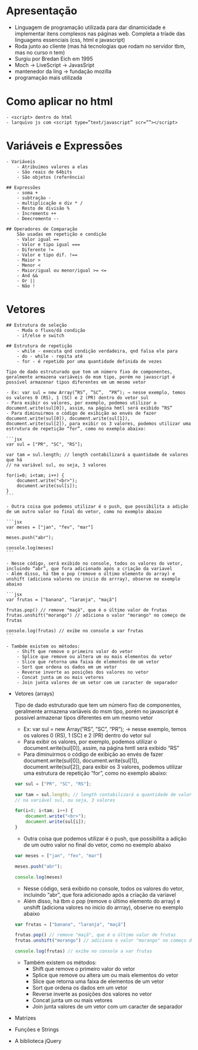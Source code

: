 # Apresentação
- Linguagem de programação utilizada para dar dinamicidade e implementar itens complexos nas páginas web. Completa a tríade das linguagens essenciais (css, html e javascript)
- Roda junto ao cliente (mas há tecnologias que rodam no servidor tbm, mas no curso n tem)
- Surgiu por Bredan Eich em 1995
- Moch → LiveScript → JavasSript
- mantenedor da ling → fundação mozilla
- programação mais utilizada

# Como aplicar no html
    - <script> dentro do html
    - larquivo js com <script type=”text/javascript” scr=””></script>

# Variáveis e Expressões
    - Variáveis
        - Atribuímos valores a elas
        - São reais de 64bits
        - São objetos (referência)

    ## Expressões
        - soma +
        - subtração -
        - multiplicação e div * /
        - Resto de divisão %
        - Incremento ++
        - Deecremento --

    ## Operadores de Comparação
        São usadas em repetição e condição
        - Valor igual ==
        - Valor e tipo igual ===
        - Diferente !=
        - Valor e tipo dif. !==
        - Maior >
        - Menor <
        - Maior/igual ou menor/igual >= <=
        - And &&
        - Or ||
        - Não !
        
# Vetores
    ## Estrutura de seleção
        - Muda o fluxo/dá condição
        - if/else e switch

    ## Estrutura de repetição
        - while - executa qnd condição verdadeira, qnd falsa ele para
        - do - while - repita até
        - for - é repetido por uma quantidade definida de vezes

    Tipo de dado estruturado que tem um número fixo de componentes, geralmente armazena variáveis do msm tipo, porém no javascript é possível armazenar tipos diferentes em um mesmo vetor

    - Ex: var sul = new Array(”RS”, ”SC”,  “PR”); → nesse exemplo, temos os valores 0 (RS), 1 (SC) e 2 (PR) dentro do vetor sul
    - Para exibir os valores, por exemplo, podemos utilizar o document.write(sul[0]), assim, na página hmtl será exibido “RS”
    - Para diminuirmos o código de exibição ao envés de fazer document.write(sul[0]), document.write(sul[1]), document.write(sul[2]), para exibir os 3 valores, podemos utilizar uma estrutura de repetição “for”, como no exemplo abaixo:
    
    ```jsx
    var sul = ["PR", "SC", "RS"];

    var tam = sul.length; // length contabilizará a quantidade de valores que há
    // na variável sul, ou seja, 3 valores

    for(i=0; i<tam; i++) {
        document.write("<br>");
        document.write(sul[i]);
    }
    ```

    - Outra coisa que podemos utilizar é o push, que possibilita a adição de um outro valor no final do vetor, como no exemplo abaixo

    ```jsx
    var meses = ["jan", "fev", "mar"]

    meses.push("abr");

    console.log(meses)
    ```

    - Nesse código, será exibido no console, todos os valores do vetor, incluindo “abr”, que fora adicionado após a criação da variavel
    - Além disso, há tbm o pop (remove o último elemento do array) e unshift (adiciona valores no inicio do arrray), observe no exemplo abaixo

    ```jsx
    var frutas = ["banana", "laranja", "maçã"]

    frutas.pop() // remove "maçã", que é o último valor de frutas
    frutas.unshift("morango") // adiciona o valor "morango" no começo de frutas

    console.log(frutas) // exibe no console a var frutas
    ```

    - Também existem os métodos:
        - Shift que remove o primeiro valor do vetor
        - Splice que remove ou altera um ou mais elementos do vetor
        - Slice que retorna uma faixa de elementos de um vetor
        - Sort que ordena os dados em um vetor
        - Reverse inverte as posições dos valores no vetor
        - Concat junta um ou mais vetores
        - Join junta valores de um vetor com um caracter de separador

- Vetores (arrays)
    
    Tipo de dado estruturado que tem um número fixo de componentes, geralmente armazena variáveis do msm tipo, porém no javascript é possível armazenar tipos diferentes em um mesmo vetor
    
    - Ex: var sul = new Array(”RS”, ”SC”,  “PR”); → nesse exemplo, temos os valores 0 (RS), 1 (SC) e 2 (PR) dentro do vetor sul
    - Para exibir os valores, por exemplo, podemos utilizar o document.write(sul[0]), assim, na página hmtl será exibido “RS”
    - Para diminuirmos o código de exibição ao envés de fazer document.write(sul[0]), document.write(sul[1]), document.write(sul[2]), para exibir os 3 valores, podemos utilizar uma estrutura de repetição “for”, como no exemplo abaixo:
    
    ```jsx
    var sul = ["PR", "SC", "RS"];
    
    var tam = sul.length; // length contabilizará a quantidade de valores que há
    // na variável sul, ou seja, 3 valores
    
    for(i=0; i<tam; i++) {
    	document.write("<br>");
    	document.write(sul[i]);
    }
    ```
    
    - Outra coisa que podemos utilizar é o push, que possibilita a adição de um outro valor no final do vetor, como no exemplo abaixo
    
    ```jsx
    var meses = ["jan", "fev", "mar"]
    
    meses.push("abr");
    
    console.log(meses)
    ```
    
    - Nesse código, será exibido no console, todos os valores do vetor, incluindo “abr”, que fora adicionado após a criação da variavel
    - Além disso, há tbm o pop (remove o último elemento do array) e unshift (adiciona valores no inicio do arrray), observe no exemplo abaixo
    
    ```jsx
    var frutas = ["banana", "laranja", "maçã"]
    
    frutas.pop() // remove "maçã", que é o último valor de frutas
    frutas.unshift("morango") // adiciona o valor "morango" no começo de frutas
    
    console.log(frutas) // exibe no console a var frutas
    ```
    
    - Também existem os métodos:
        - Shift que remove o primeiro valor do vetor
        - Splice que remove ou altera um ou mais elementos do vetor
        - Slice que retorna uma faixa de elementos de um vetor
        - Sort que ordena os dados em um vetor
        - Reverse inverte as posições dos valores no vetor
        - Concat junta um ou mais vetores
        - Join junta valores de um vetor com um caracter de separador
- Matrizes
- Funções e Strings
- A biblioteca jQuery